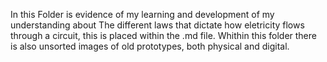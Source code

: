 In this Folder is evidence of my learning and development of my understanding about The different laws that dictate how eletricity flows through a circuit, this is placed within the .md file.
Whithin this folder there is also unsorted images of old prototypes, both physical and digital.
